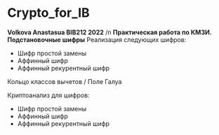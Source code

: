 # Crypto_for_IB
**Volkova Anastasua BIB212 2022** /n
**Практическая работа по КМЗИ. Подстановочные шифры**
Реализация следующих шифров:
- Шифр простой замены
- Аффинный шифр
- Аффинный рекурентный шифр

Кольцо классов вычетов / Поле Галуа

Криптоанализ для шифров:
- Шифр простой замены
- Аффинный шифр
- Аффинный рекурентный шифр

